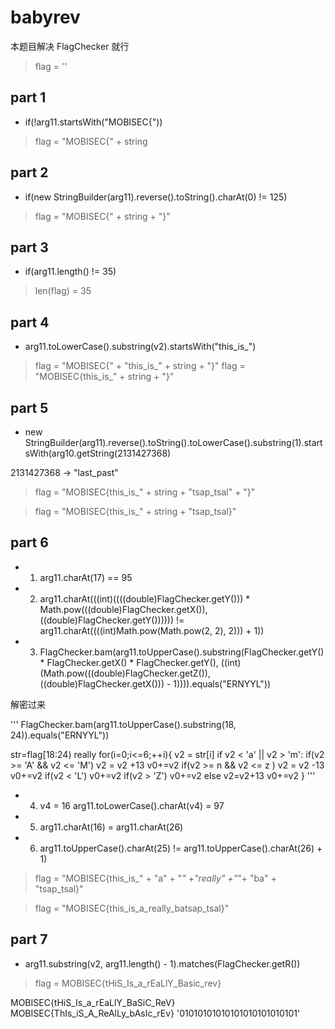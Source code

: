 # babyrev
本题目解决 FlagChecker 就行

> flag = ''

## part 1

* if(!arg11.startsWith("MOBISEC{")) 

> flag = "MOBISEC{" + string

## part 2

* if(new StringBuilder(arg11).reverse().toString().charAt(0) != 125) 

> flag = "MOBISEC{" + string + "}"

## part 3

* if(arg11.length() != 35)

> len(flag) = 35

## part 4

* arg11.toLowerCase().substring(v2).startsWith("this_is_")

> flag = "MOBISEC{" + "this_is_" + string + "}"
> flag = "MOBISEC{this_is_" + string + "}"

## part 5

* new StringBuilder(arg11).reverse().toString().toLowerCase().substring(1).startsWith(arg10.getString(2131427368)

2131427368 -> "last_past"

> flag = "MOBISEC{this_is_" + string + "tsap_tsal" + "}"

> flag = "MOBISEC{this_is_" + string + "tsap_tsal}"

## part 6 

* 1. arg11.charAt(17) == 95

* 2. arg11.charAt(((int)((((double)FlagChecker.getY())) * Math.pow(((double)FlagChecker.getX()), ((double)FlagChecker.getY()))))) != arg11.charAt((((int)Math.pow(Math.pow(2, 2), 2))) + 1)) 

* 3. FlagChecker.bam(arg11.toUpperCase().substring(FlagChecker.getY() * FlagChecker.getX() * FlagChecker.getY(), ((int)(Math.pow(((double)FlagChecker.getZ()), ((double)FlagChecker.getX())) - 1)))).equals("ERNYYL")) 

解密过来

'''
FlagChecker.bam(arg11.toUpperCase().substring(18, 24)).equals("ERNYYL")) 

str=flag[18:24)
really
for(i=0;i<=6;++i){
	v2 = str[i]
	if v2 < 'a' || v2 > 'm':
		if(v2 >= 'A' && v2 <= 'M')
			v2 = v2 +13
			v0+=v2
		if(v2 >= n && v2 <= z )
			v2 = v2 -13
			v0+=v2
		if(v2 < 'L')
			v0+=v2
		if(v2 > 'Z')
			v0+=v2
	else
		v2=v2+13
		v0+=v2
} 
'''

* 4. v4 = 16 arg11.toLowerCase().charAt(v4) = 97

* 5. arg11.charAt(16) = arg11.charAt(26)

* 6. arg11.toUpperCase().charAt(25) != arg11.toUpperCase().charAt(26) + 1)

> flag = 
"MOBISEC{this_is_" + "a" + "_" +"really" +"_"+ "ba" + "tsap_tsal}"

> flag = 
"MOBISEC{this_is_a_really_batsap_tsal}"

## part 7 

* arg11.substring(v2, arg11.length() - 1).matches(FlagChecker.getR())


> flag = MOBISEC{tHiS_Is_a_rEaLlY_Basic_rev}

MOBISEC{tHiS_Is_a_rEaLlY_BaSiC_ReV}
MOBISEC{ThIs_iS_A_ReAlLy_bAsIc_rEv}
	   '01010101010101010101010101'






